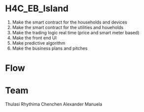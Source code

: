 # H4C_EB_Island

1. Make the smart contract for the households and devices 
2. Make the smart contract for the utilities and houeholds
3. Make the trading logic real time (price and smart meter based) 
4. Make the front end UI
5. Make predictive algorithm
5. Make the business plans and pitches

# Flow




# Team
Thulasi
Rhythima
Chenchen
Alexander
Manuela
